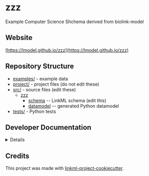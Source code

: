 # zzz

Example Computer Science Shchema derived from biolink-model

## Website

[https://lmodel.github.io/zzz](https://lmodel.github.io/zzz)

## Repository Structure

* [examples/](examples/) - example data
* [project/](project/) - project files (do not edit these)
* [src/](src/) - source files (edit these)
  * [zzz](src/zzz)
    * [schema](src/zzz/schema) -- LinkML schema
      (edit this)
    * [datamodel](src/zzz/datamodel) -- generated
      Python datamodel
* [tests/](tests/) - Python tests

## Developer Documentation

<details>
Use the `make` command to generate project artefacts:

* `make all`: make everything
* `make deploy`: deploys site
</details>

## Credits

This project was made with
[linkml-project-cookiecutter](https://github.com/linkml/linkml-project-cookiecutter).
